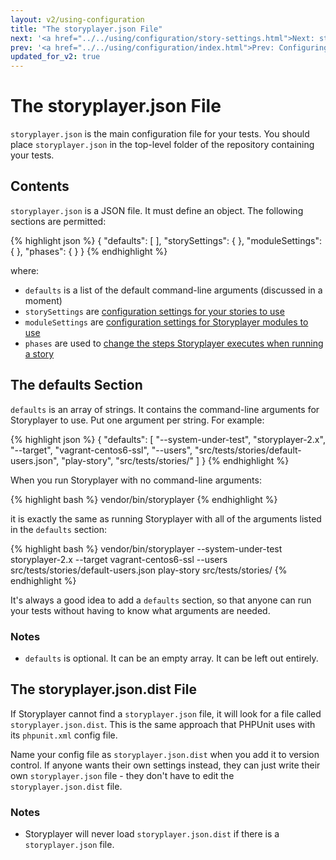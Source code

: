 ```yaml
---
layout: v2/using-configuration
title: "The storyplayer.json File"
next: '<a href="../../using/configuration/story-settings.html">Next: storySettings Section</a>'
prev: '<a href="../../using/configuration/index.html">Prev: Configuring Storyplayer</a>'
updated_for_v2: true
---
```


# The storyplayer.json File

`storyplayer.json` is the main configuration file for your tests.  You should place `storyplayer.json` in the top-level folder of the repository containing your tests.

## Contents

`storyplayer.json` is a JSON file. It must define an object. The following sections are permitted:

{% highlight json %}
{
    "defaults": [ ],
    "storySettings": { },
    "moduleSettings": { },
    "phases": { }
}
{% endhighlight %}

where:

* `defaults` is a list of the default command-line arguments (discussed in a moment)
* `storySettings` are [configuration settings for your stories to use](story-settings.html)
* `moduleSettings` are [configuration settings for Storyplayer modules to use](module-settings.html)
* `phases` are used to [change the steps Storyplayer executes when running a story](phases.html)

## The defaults Section

`defaults` is an array of strings. It contains the command-line arguments for Storyplayer to use. Put one argument per string.  For example:

{% highlight json %}
{
    "defaults": [
        "--system-under-test", "storyplayer-2.x",
        "--target", "vagrant-centos6-ssl",
        "--users", "src/tests/stories/default-users.json",
        "play-story", "src/tests/stories/"
    ]
}
{% endhighlight %}

When you run Storyplayer with no command-line arguments:

{% highlight bash %}
vendor/bin/storyplayer
{% endhighlight %}

it is exactly the same as running Storyplayer with all of the arguments listed in the `defaults` section:

{% highlight bash %}
vendor/bin/storyplayer --system-under-test storyplayer-2.x --target vagrant-centos6-ssl --users src/tests/stories/default-users.json play-story src/tests/stories/
{% endhighlight %}

It's always a good idea to add a `defaults` section, so that anyone can run your tests without having to know what arguments are needed.

### Notes

* `defaults` is optional. It can be an empty array. It can be left out entirely.

## The storyplayer.json.dist File

If Storyplayer cannot find a `storyplayer.json` file, it will look for a file called `storyplayer.json.dist`.  This is the same approach that PHPUnit uses with its `phpunit.xml` config file.

Name your config file as `storyplayer.json.dist` when you add it to version control. If anyone wants their own settings instead, they can just write their own `storyplayer.json` file - they don't have to edit the `storyplayer.json.dist` file.

### Notes

* Storyplayer will never load `storyplayer.json.dist` if there is a `storyplayer.json` file.